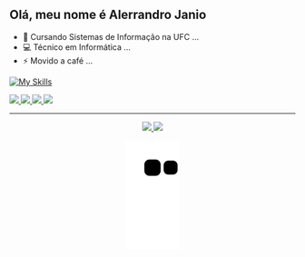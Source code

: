 ## Olá, meu nome é Alerrandro Janio

- 🔭 Cursando Sistemas de Informação na UFC ...
- 💻 Técnico em Informática ...
- ⚡ Movido a café ...

[![My Skills](https://skillicons.dev/icons?i=html,css,js,react,tailwind,vue,nodejs,dotnet,cs,java)](https://skillicons.dev)

<div>
  <a href="https://www.linkedin.com/in/alerrandrojanio" target="_blank">
    <img
      src="https://img.shields.io/badge/linkedin-%230077B5.svg?style=for-the-badge&logo=linkedin&logoColor=white"
    />
  </a>
  <a href="https://www.youtube.com/@alerrandrojanio" target="_blank">
    <img
      src="https://img.shields.io/badge/YouTube-%23FF0000.svg?style=for-the-badge&logo=YouTube&logoColor=white"
    />
  </a>
  <a href="https://www.instagram.com/alerrandrojanio" target="_blank">
    <img
      src="https://img.shields.io/badge/Instagram-%23E4405F.svg?style=for-the-badge&logo=Instagram&logoColor=white"
    />
  </a>
  <a href="mailto:alerrandro.janio07@gmail.com" target="_blank">
    <img
      src="https://img.shields.io/badge/Gmail-D14836?style=for-the-badge&logo=gmail&logoColor=white"
    />
  </a>
</div>

<hr>

<div align="center">
  <div>
    <a href="https://github.com/alerrandrojanio">
      <img height="180em" src="https://github-readme-stats.vercel.app/api?username=alerrandrojanio&show_icons=true&theme=github_dark&include_all_commits=true&count_private=true"/>
      <img height="180em" src="https://github-readme-stats.vercel.app/api/top-langs/?username=alerrandrojanio&layout=compact&langs_count=7&theme=github_dark"/>
    </a>
  </div>
  
  ![Snake animation](https://github.com/alerrandrojanio/alerrandrojanio/blob/output/github-contribution-grid-snake.svg)
  
</div>

  


